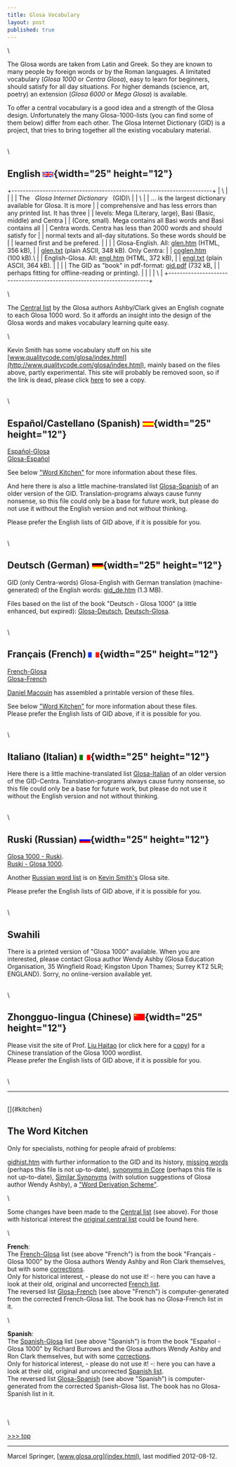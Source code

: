 ```yaml
---
title: Glosa Vocabulary
layout: post
published: true
---
```


\

The Glosa words are taken from Latin and Greek. So they are known to
many people by foreign words or by the Roman languages. A limitated
vocabulary (*Glosa 1000* or *Centra Glosa*), easy to learn for
beginners, should satisfy for all day situations. For higher demands
(science, art, poetry) an extension (*Glosa 6000* or *Mega Glosa*) is
available.

To offer a central vocabulary is a good idea and a strength of the Glosa
design. Unfortunately the many Glosa-1000-lists (you can find some of
them below) differ from each other. The Glosa Internet Dictionary (GID)
is a project, that tries to bring together all the existing vocabulary
material.

\
\

English ![English insignia](pic/flagenglish.png){width="25" height="12"}
------------------------------------------------------------------------

+-----------------------------------------------------------------------+
| \                                                                     |
|                                                                       |
| The   *Glosa Internet Dictionary*   (GID)\                            |
| \                                                                     |
| \... is the largest dictionary available for Glosa. It is more        |
| comprehensive and has less errors than any printed list. It has three |
| levels: Mega (Literary, large), Basi (Basic, middle) and Centra       |
| (Core, small). Mega contains all Basi words and Basi contains all     |
| Centra words. Centra has less than 2000 words and should satisfy for  |
| normal texts and all-day situtations. So these words should be        |
| learned first and be prefered.                                        |
|                                                                       |
| Glosa-English. All: [glen.htm](gid/glen.htm) (HTML, 356 kB),          |
| [glen.txt](gid/glen.txt) (plain ASCII, 348 kB). Only Centra:          |
| [coglen.htm](gid/coglen.htm) (100 kB).\                               |
| English-Glosa. All: [engl.htm](gid/engl.htm) (HTML, 372 kB),          |
| [engl.txt](gid/engl.txt) (plain ASCII, 364 kB).                       |
|                                                                       |
| The GID as \"book\" in pdf-format: [gid.pdf](gid/gid.pdf) (732 kB,    |
| perhaps fitting for offline-reading or printing).                     |
|                                                                       |
| \                                                                     |
+-----------------------------------------------------------------------+

\

The [Central list](gid/centra.htm) by the Glosa authors Ashby/Clark
gives an English cognate to each Glosa 1000 word. So it affords an
insight into the design of the Glosa words and makes vocabulary learning
quite easy.

\

Kevin Smith has some vocabulary stuff on his site
[www.qualitycode.com/glosa/index.html](http://www.qualitycode.com/glosa/index.html),
mainly based on the files above, partly experimental. This site will
probably be removed soon, so if the link is dead, please click
[here](http://mysite.freeserve.com/glosa) to see a copy.

\
\

Español/Castellano (Spanish) ![Español insignia](pic/flagcastellano.png){width="25" height="12"}
------------------------------------------------------------------------------------------------

[Español-Glosa](gid/esgl1k.htm)\
[Glosa-Español](gid/gl1kes.htm)

See below [\"Word Kitchen\"](gid.1.html#kitchen) for more information
about these files.

And here there is also a little machine-translated list
[Glosa-Spanish](gid/gmcoglsp.htm) of an older version of the GID.
Translation-programs always cause funny nonsense, so this file could
only be a base for future work, but please do not use it without the
English version and not without thinking.

Please prefer the English lists of GID above, if it is possible for you.

\
\

Deutsch (German) ![Deutsch insignia](pic/flagdeutsch.png){width="25" height="12"}
---------------------------------------------------------------------------------

GID (only Centra-words) Glosa-English with German translation
(machine-generated) of the English words: [gid\_de.htm](gid/gid_de.htm)
(1.3 MB).

Files based on the list of the book "Deutsch - Glosa 1000" (a little
enhanced, but expired): [Glosa-Deutsch](gid/gldt.htm),
[Deutsch-Glosa](gid/dtgl.htm).

\
\

Français (French) ![Français insignia](pic/flagfrancais.png){width="25" height="12"}
------------------------------------------------------------------------------------

[French-Glosa](gid/frgl1k.htm)\
[Glosa-French](gid/gl1kfr.htm)

[Daniel Macouin](http://danielmacouin.chez-alice.fr/) has assembled a
printable version of these files.

See below [\"Word Kitchen\"](gid.1.html#kitchen) for more information
about these files.\
Please prefer the English lists of GID above, if it is possible for you.

\
\

Italiano (Italian) ![Italiano insignia](pic/flagitaliano.png){width="25" height="12"}
-------------------------------------------------------------------------------------

Here there is a little machine-translated list
[Glosa-Italian](gid/gmcoglit.htm) of an older version of the GID-Centra.
Translation-programs always cause funny nonsense, so this file could
only be a base for future work, but please do not use it without the
English version and not without thinking.

\
\

Ruski (Russian) ![Ruski insignia](pic/flagruski.png){width="25" height="12"}
----------------------------------------------------------------------------

[Glosa 1000 - Ruski](gid/gl1kru.htm).\
[Ruski - Glosa 1000](gid/rugl1k.htm).

Another [Russian word
list](http://www.qualitycode.com/glosa/glosaruski-abc.html) is on [Kevin
Smith\'s](http://www.qualitycode.com/glosa/index.html) Glosa site.

Please prefer the English lists of GID above, if it is possible for you.

\
\

Swahili
-------

There is a printed version of \"Glosa 1000\" available. When you are
interested, please contact Glosa author Wendy Ashby (Glosa Education
Organisation, 35 Wingfield Road; Kingston Upon Thames; Surrey KT2 5LR;
ENGLAND). Sorry, no online-version available yet.

\
\

Zhongguo-lingua (Chinese) ![Zhongguo insignia](pic/flagcina.png){width="25" height="12"}
----------------------------------------------------------------------------------------

Please visit the site of Prof. [Liu
Haitao](http://htliu.nease.net/glosa.html) (or click here for a
[copy](gid/glch.htm)) for a Chinese translation of the Glosa 1000
wordlist.\
Please prefer the English lists of GID above, if it is possible for you.

\
\

------------------------------------------------------------------------

\
[]{#kitchen}

The Word Kitchen
----------------

Only for specialists, nothing for people afraid of problems:

[gidhist.htm](gid/gidhist.htm) with further information to the GID and
its history, [missing words](gid/gidmiss.htm) (perhaps this file is not
up-to-date), [synonyms in Core](gid/cosyn.htm) (perhaps this file is not
up-to-date), [Similar Synonyms](gid/simsyn.htm) (with solution
suggestions of Glosa author Wendy Ashby), a [\"Word Derivation
Scheme\"](gid/gwds.htm).

\

Some changes have been made to the [Central list](gid/centra.htm) (see
above). For those with historical interest the [original central
list](gid/centrao.htm) could be found here.

\

**French**:\
The [French-Glosa](gid/frgl1k.htm) list (see above \"French\") is from
the book \"Français -Glosa 1000\" by the Glosa authors Wendy Ashby and
Ron Clark themselves, but with some [corrections](gid/frglcorr.htm).\
Only for historical interest, - please do not use it! -: here you can
have a look at their old, original and uncorrected [French
list](gid/frgl1ko.htm).\
The reversed list [Glosa-French](gid/gl1kfr.htm) (see above \"French\")
is computer-generated from the corrected French-Glosa list. The book has
no Glosa-French list in it.

\

**Spanish**:\
The [Spanish-Glosa](gid/esgl1k.htm) list (see above \"Spanish\") is from
the book \"Español -Glosa 1000\" by Richard Burrows and the Glosa
authors Wendy Ashby and Ron Clark themselves, but with some
[corrections](gid/esglcorr.htm).\
Only for historical interest, - please do not use it! -: here you can
have a look at their old, original and uncorrected [Spanish
list](gid/esgl1ko.htm).\
The reversed list [Glosa-Spanish](gid/gl1kes.htm) (see above
\"Spanish\") is computer-generated from the corrected Spanish-Glosa
list. The book has no Glosa-Spanish list in it.

\
\
\

[\>\>\> top](gid.1.html#top)

------------------------------------------------------------------------

Marcel Springer, [www.glosa.org](index.html), last modified 2012-08-12.

 

